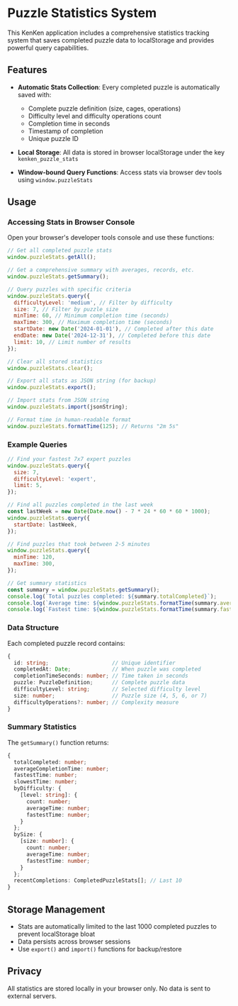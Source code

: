 # Puzzle Statistics System

This KenKen application includes a comprehensive statistics tracking system that saves completed puzzle data to localStorage and provides powerful query capabilities.

## Features

- **Automatic Stats Collection**: Every completed puzzle is automatically saved with:

  - Complete puzzle definition (size, cages, operations)
  - Difficulty level and difficulty operations count
  - Completion time in seconds
  - Timestamp of completion
  - Unique puzzle ID

- **Local Storage**: All data is stored in browser localStorage under the key `kenken_puzzle_stats`

- **Window-bound Query Functions**: Access stats via browser dev tools using `window.puzzleStats`

## Usage

### Accessing Stats in Browser Console

Open your browser's developer tools console and use these functions:

```javascript
// Get all completed puzzle stats
window.puzzleStats.getAll();

// Get a comprehensive summary with averages, records, etc.
window.puzzleStats.getSummary();

// Query puzzles with specific criteria
window.puzzleStats.query({
  difficultyLevel: 'medium', // Filter by difficulty
  size: 7, // Filter by puzzle size
  minTime: 60, // Minimum completion time (seconds)
  maxTime: 300, // Maximum completion time (seconds)
  startDate: new Date('2024-01-01'), // Completed after this date
  endDate: new Date('2024-12-31'), // Completed before this date
  limit: 10, // Limit number of results
});

// Clear all stored statistics
window.puzzleStats.clear();

// Export all stats as JSON string (for backup)
window.puzzleStats.export();

// Import stats from JSON string
window.puzzleStats.import(jsonString);

// Format time in human-readable format
window.puzzleStats.formatTime(125); // Returns "2m 5s"
```

### Example Queries

```javascript
// Find your fastest 7x7 expert puzzles
window.puzzleStats.query({
  size: 7,
  difficultyLevel: 'expert',
  limit: 5,
});

// Find all puzzles completed in the last week
const lastWeek = new Date(Date.now() - 7 * 24 * 60 * 60 * 1000);
window.puzzleStats.query({
  startDate: lastWeek,
});

// Find puzzles that took between 2-5 minutes
window.puzzleStats.query({
  minTime: 120,
  maxTime: 300,
});

// Get summary statistics
const summary = window.puzzleStats.getSummary();
console.log(`Total puzzles completed: ${summary.totalCompleted}`);
console.log(`Average time: ${window.puzzleStats.formatTime(summary.averageCompletionTime)}`);
console.log(`Fastest time: ${window.puzzleStats.formatTime(summary.fastestTime)}`);
```

### Data Structure

Each completed puzzle record contains:

```typescript
{
  id: string;                    // Unique identifier
  completedAt: Date;             // When puzzle was completed
  completionTimeSeconds: number; // Time taken in seconds
  puzzle: PuzzleDefinition;      // Complete puzzle data
  difficultyLevel: string;       // Selected difficulty level
  size: number;                  // Puzzle size (4, 5, 6, or 7)
  difficultyOperations?: number; // Complexity measure
}
```

### Summary Statistics

The `getSummary()` function returns:

```typescript
{
  totalCompleted: number;
  averageCompletionTime: number;
  fastestTime: number;
  slowestTime: number;
  byDifficulty: {
    [level: string]: {
      count: number;
      averageTime: number;
      fastestTime: number;
    }
  };
  bySize: {
    [size: number]: {
      count: number;
      averageTime: number;
      fastestTime: number;
    }
  };
  recentCompletions: CompletedPuzzleStats[]; // Last 10
}
```

## Storage Management

- Stats are automatically limited to the last 1000 completed puzzles to prevent localStorage bloat
- Data persists across browser sessions
- Use `export()` and `import()` functions for backup/restore

## Privacy

All statistics are stored locally in your browser only. No data is sent to external servers.

